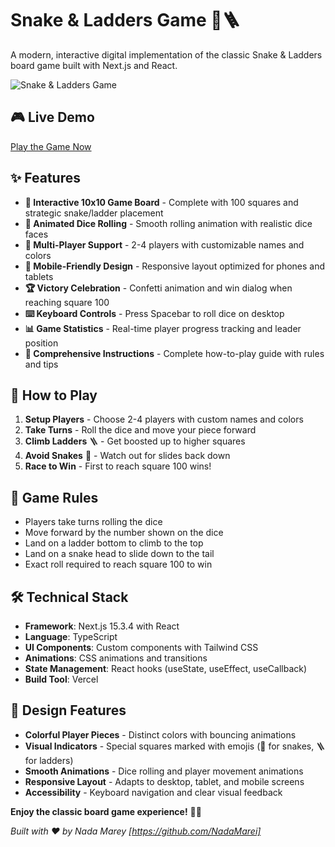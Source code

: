 # Snake & Ladders Game 🐍🪜

A modern, interactive digital implementation of the classic Snake & Ladders board game built with Next.js and React.

![Snake & Ladders Game](https://usdozf7pplhxfvrl.public.blob.vercel-storage.com/thumbnail_01bc59c1-62ea-4e69-a5cf-cfd91e6b57f9-I2RtDrxY42UYbLuOqa97sYsX4AYxOv)

## 🎮 Live Demo

[Play the Game Now](https://ohara.ai/mini-apps/01bc59c1-62ea-4e69-a5cf-cfd91e6b57f9)

## ✨ Features

- **🎯 Interactive 10x10 Game Board** - Complete with 100 squares and strategic snake/ladder placement
- **🎲 Animated Dice Rolling** - Smooth rolling animation with realistic dice faces
- **👥 Multi-Player Support** - 2-4 players with customizable names and colors
- **📱 Mobile-Friendly Design** - Responsive layout optimized for phones and tablets
- **🏆 Victory Celebration** - Confetti animation and win dialog when reaching square 100
- **⌨️ Keyboard Controls** - Press Spacebar to roll dice on desktop
- **📊 Game Statistics** - Real-time player progress tracking and leader position
- **📖 Comprehensive Instructions** - Complete how-to-play guide with rules and tips

## 🚀 How to Play

1. **Setup Players** - Choose 2-4 players with custom names and colors
2. **Take Turns** - Roll the dice and move your piece forward
3. **Climb Ladders** 🪜 - Get boosted up to higher squares
4. **Avoid Snakes** 🐍 - Watch out for slides back down
5. **Race to Win** - First to reach square 100 wins!

## 🎯 Game Rules

- Players take turns rolling the dice
- Move forward by the number shown on the dice
- Land on a ladder bottom to climb to the top
- Land on a snake head to slide down to the tail
- Exact roll required to reach square 100 to win

## 🛠️ Technical Stack

- **Framework**: Next.js 15.3.4 with React
- **Language**: TypeScript
- **UI Components**: Custom components with Tailwind CSS
- **Animations**: CSS animations and transitions
- **State Management**: React hooks (useState, useEffect, useCallback)
- **Build Tool**: Vercel


## 🎨 Design Features

- **Colorful Player Pieces** - Distinct colors with bouncing animations
- **Visual Indicators** - Special squares marked with emojis (🐍 for snakes, 🪜 for ladders)
- **Smooth Animations** - Dice rolling and player movement animations
- **Responsive Layout** - Adapts to desktop, tablet, and mobile screens
- **Accessibility** - Keyboard navigation and clear visual feedback


**Enjoy the classic board game experience!** 🎲✨

*Built with ❤️ by Nada Marey [https://github.com/NadaMarei]*
